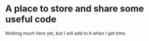 # A place to store and share some useful code
Nothing much here yet, but I will add to it when I get time.